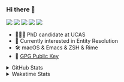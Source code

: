 ### Hi there 👋

[![](https://img.shields.io/badge/-Email-325180?logo=maildotru&logoColor=white&style=flat-square)](mailto:hi@wang.tianshu.me)
[![](https://img.shields.io/badge/-GitHub-black?logo=GitHub&style=flat-square)](https://github.com/tshu-w)
[![](https://img.shields.io/badge/-Telegram-26a5e4?labelColor=fafafa&logo=telegram&style=flat-square)](https://t.me/tshu_w) 
[![](https://img.shields.io/badge/-Twitter-1da1f2?logo=Twitter&logoColor=white&style=flat-square)](https://twitter.com/tshu_w)
[![](https://komarev.com/ghpvc/?username=tshu-w&color=blueviolet&style=flat-square)]()



- 🧑🏻‍🎓 PhD candidate at UCAS
- 🔭 Currently interested in Entity Resolution
- 🛠 macOS & Emacs & ZSH & Rime
- 🔑 [GPG Public Key](https://github.com/tshu-w/dotfiles/blob/main/config/gnupg/public.asc)

<details>

<summary>GitHub Stats</summary>

![Tianshu's GitHub stats](https://github-readme-stats.vercel.app/api?username=tshu-w&show_icons=true&theme=buefy&count_private=true)
  
</details>


<details>
  <summary>Wakatime Stats</summary>

  Currently, files accessed by tramp cannot be tracked by wakatime, see https://github.com/wakatime/wakatime-mode/issues/27
  <br>
  
<!--START_SECTION:waka-->
![Code Time](http://img.shields.io/badge/Code%20Time-6%2C435%20hrs%2017%20mins-blue)

**I'm a Night 🦉** 

```text
🌞 Morning                269 commits         ███░░░░░░░░░░░░░░░░░░░░░░   10.15 % 
🌆 Daytime                974 commits         █████████░░░░░░░░░░░░░░░░   36.74 % 
🌃 Evening                1137 commits        ███████████░░░░░░░░░░░░░░   42.89 % 
🌙 Night                  271 commits         ███░░░░░░░░░░░░░░░░░░░░░░   10.22 % 
```
📅 **I'm Most Productive on Tuesday** 

```text
Monday                   455 commits         ████░░░░░░░░░░░░░░░░░░░░░   17.16 % 
Tuesday                  690 commits         ███████░░░░░░░░░░░░░░░░░░   26.03 % 
Wednesday                361 commits         ███░░░░░░░░░░░░░░░░░░░░░░   13.62 % 
Thursday                 187 commits         ██░░░░░░░░░░░░░░░░░░░░░░░   07.05 % 
Friday                   464 commits         ████░░░░░░░░░░░░░░░░░░░░░   17.50 % 
Saturday                 319 commits         ███░░░░░░░░░░░░░░░░░░░░░░   12.03 % 
Sunday                   175 commits         ██░░░░░░░░░░░░░░░░░░░░░░░   06.60 % 
```


📊 **This Week I Spent My Time On** 

```text
💬 Programming Languages: 
sh                       15 hrs 36 mins      █████████████████████████   100.00 % 

🔥 Editors: 
Zsh                      15 hrs 36 mins      █████████████████████████   100.00 % 

🐱‍💻 Projects: 
uniblocker               9 hrs               ██████████████░░░░░░░░░░░   57.74 % 
Terminal                 4 hrs 11 mins       ███████░░░░░░░░░░░░░░░░░░   26.84 % 
NNBlocker                1 hr 35 mins        ███░░░░░░░░░░░░░░░░░░░░░░   10.20 % 
zsh-autocomplete         23 mins             █░░░░░░░░░░░░░░░░░░░░░░░░   02.51 % 
lit-arkent               14 mins             ░░░░░░░░░░░░░░░░░░░░░░░░░   01.53 % 

💻 Operating System: 
Linux                    11 hrs 32 mins      ██████████████████░░░░░░░   73.91 % 
Mac                      4 hrs 4 mins        ███████░░░░░░░░░░░░░░░░░░   26.09 % 
```

**I Mostly Code in Python** 

```text
Python                   19 repos            █████████░░░░░░░░░░░░░░░░   35.85 % 
Emacs Lisp               10 repos            █████░░░░░░░░░░░░░░░░░░░░   18.87 % 
Ruby                     3 repos             █░░░░░░░░░░░░░░░░░░░░░░░░   05.66 % 
Jupyter Notebook         2 repos             █░░░░░░░░░░░░░░░░░░░░░░░░   03.77 % 
Lua                      1 repo              ░░░░░░░░░░░░░░░░░░░░░░░░░   01.89 % 
```




 Last Updated on 10/05/2023 08:14:21 UTC
<!--END_SECTION:waka-->
</details>
